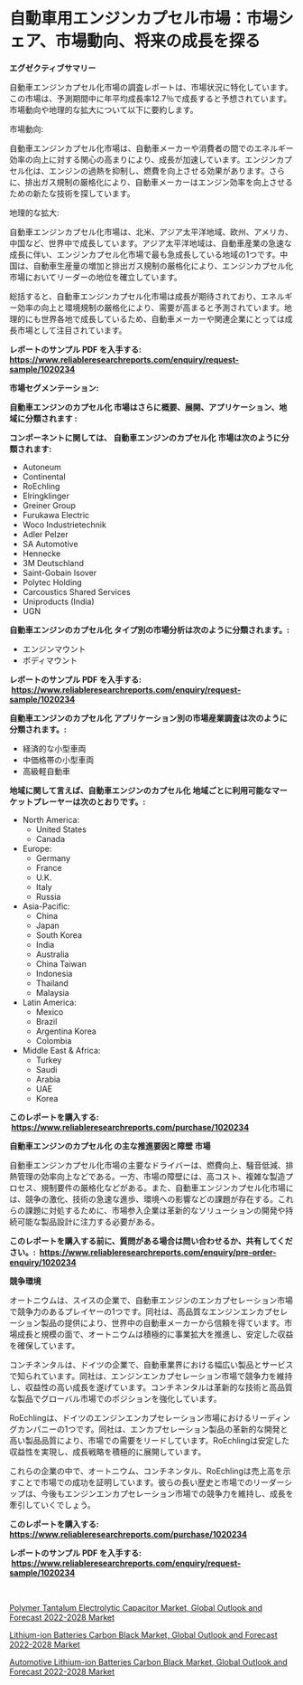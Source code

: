 <p><h1>自動車用エンジンカプセル市場：市場シェア、市場動向、将来の成長を探る</h1></p><p><strong>エグゼクティブサマリー</strong></p>
<p><p>自動車エンジンカプセル化市場の調査レポートは、市場状況に特化しています。この市場は、予測期間中に年平均成長率12.7％で成長すると予想されています。市場動向や地理的な拡大について以下に要約します。</p><p>市場動向:</p><p>自動車エンジンカプセル化市場は、自動車メーカーや消費者の間でのエネルギー効率の向上に対する関心の高まりにより、成長が加速しています。エンジンカプセル化は、エンジンの過熱を抑制し、燃費を向上させる効果があります。さらに、排出ガス規制の厳格化により、自動車メーカーはエンジン効率を向上させるための新たな技術を探しています。</p><p>地理的な拡大:</p><p>自動車エンジンカプセル化市場は、北米、アジア太平洋地域、欧州、アメリカ、中国など、世界中で成長しています。アジア太平洋地域は、自動車産業の急速な成長に伴い、エンジンカプセル化市場で最も急成長している地域の1つです。中国は、自動車生産量の増加と排出ガス規制の厳格化により、エンジンカプセル化市場においてリーダーの地位を確立しています。</p><p>総括すると、自動車エンジンカプセル化市場は成長が期待されており、エネルギー効率の向上と環境規制の厳格化により、需要が高まると予測されています。地理的にも世界各地で成長しているため、自動車メーカーや関連企業にとっては成長市場として注目されています。</p></p>
<p><strong>レポートのサンプル PDF を入手する: <a href="https://www.reliableresearchreports.com/enquiry/request-sample/1020234">https://www.reliableresearchreports.com/enquiry/request-sample/1020234</a></strong></p>
<p><strong>市場セグメンテーション:</strong></p>
<p><strong> 自動車エンジンのカプセル化 市場はさらに概要、展開、アプリケーション、地域に分類されます :</strong></p>
<p><strong>コンポーネントに関しては、 自動車エンジンのカプセル化 市場は次のように分類されます: &nbsp;</strong></p>
<p><ul><li>Autoneum</li><li>Continental</li><li>RoEchling</li><li>Elringklinger</li><li>Greiner Group</li><li>Furukawa Electric</li><li>Woco Industrietechnik</li><li>Adler Pelzer</li><li>SA Automotive</li><li>Hennecke</li><li>3M Deutschland</li><li>Saint-Gobain Isover</li><li>Polytec Holding</li><li>Carcoustics Shared Services</li><li>Uniproducts (India)</li><li>UGN</li></ul></p>
<p><strong> 自動車エンジンのカプセル化 タイプ別の市場分析は次のように分類されます。:</strong></p>
<p><ul><li>エンジンマウント</li><li>ボディマウント</li></ul></p>
<p><strong>レポートのサンプル PDF を入手する: &nbsp;<a href="https://www.reliableresearchreports.com/enquiry/request-sample/1020234">https://www.reliableresearchreports.com/enquiry/request-sample/1020234</a></strong></p>
<p><strong> 自動車エンジンのカプセル化 アプリケーション別の市場産業調査は次のように分類されます。:</strong></p>
<p><ul><li>経済的な小型車両</li><li>中価格帯の小型車両</li><li>高級軽自動車</li></ul></p>
<p><strong>地域に関して言えば、自動車エンジンのカプセル化 地域ごとに利用可能なマーケットプレーヤーは次のとおりです。:</strong></p>
<p><ul>
    <li>
        North America:
        <ul>
            <li>United States</li>
            <li>Canada</li>
        </ul>
    </li>
    <li>
        Europe:
        <ul>
            <li>Germany</li>
            <li>France</li>
            <li>U.K.</li>
            <li>Italy</li>
            <li>Russia</li>
        </ul>
    </li>
    <li>
        Asia-Pacific:
        <ul>
            <li>China</li>
            <li>Japan</li>
            <li>South Korea</li>
            <li>India</li>
            <li>Australia</li>
            <li>China Taiwan</li>
            <li>Indonesia</li>
            <li>Thailand</li>
            <li>Malaysia</li>
        </ul>
    </li>
    <li>
        Latin America:
        <ul>
            <li>Mexico</li>
            <li>Brazil</li>
            <li>Argentina Korea</li>
            <li>Colombia</li>
        </ul>
    </li>
    <li>
        Middle East & Africa:
        <ul>
            <li>Turkey</li>
            <li>Saudi</li>
            <li>Arabia</li>
            <li>UAE</li>
            <li>Korea</li>
        </ul>
    </li>
    </ul></p>
<p><strong>このレポートを購入する: &nbsp;<a href="https://www.reliableresearchreports.com/purchase/1020234">https://www.reliableresearchreports.com/purchase/1020234</a></strong></p>
<p><strong>自動車エンジンのカプセル化 の主な推進要因と障壁 市場</strong></p>
<p><p>自動車エンジンカプセル化市場の主要なドライバーは、燃費向上、騒音低減、排熱管理の効率向上などである。一方、市場の障壁には、高コスト、複雑な製造プロセス、規制要件の厳格化などがある。また、自動車エンジンカプセル化市場には、競争の激化、技術の急速な進歩、環境への影響などの課題が存在する。これらの課題に対処するために、市場参入企業は革新的なソリューションの開発や持続可能な製品設計に注力する必要がある。</p></p>
<p><strong>このレポートを購入する前に、質問がある場合は問い合わせるか、共有してください。:&nbsp; <a href="https://www.reliableresearchreports.com/enquiry/pre-order-enquiry/1020234">https://www.reliableresearchreports.com/enquiry/pre-order-enquiry/1020234</a></strong></p>
<p><strong>競争環境</strong></p>
<p><p>オートニウムは、スイスの企業で、自動車エンジンのエンカプセレーション市場で競争力のあるプレイヤーの1つです。同社は、高品質なエンジンエンカプセレーション製品の提供により、世界中の自動車メーカーから信頼を得ています。市場成長と規模の面で、オートニウムは積極的に事業拡大を推進し、安定した収益を確保しています。</p><p>コンチネンタルは、ドイツの企業で、自動車業界における幅広い製品とサービスで知られています。同社は、エンジンエンカプセレーション市場で競争力を維持し、収益性の高い成長を遂げています。コンチネンタルは革新的な技術と高品質な製品でグローバル市場でのポジションを強化しています。</p><p>RoEchlingは、ドイツのエンジンエンカプセレーション市場におけるリーディングカンパニーの1つです。同社は、エンカプセレーション製品の革新的な開発と高い製品品質により、市場での需要をリードしています。RoEchlingは安定した収益性を実現し、成長戦略を積極的に展開しています。</p><p>これらの企業の中で、オートニウム、コンチネンタル、RoEchlingは売上高を示すことで市場での成功を証明しています。彼らの長い歴史と市場でのリーダーシップは、今後もエンジンエンカプセレーション市場での競争力を維持し、成長を牽引していくでしょう。</p></p>
<p><strong>このレポートを購入する: &nbsp; <a href="https://www.reliableresearchreports.com/purchase/1020234">https://www.reliableresearchreports.com/purchase/1020234</a></strong></p>
<p><strong>レポートのサンプル PDF を入手する: &nbsp;<a href="https://www.reliableresearchreports.com/enquiry/request-sample/1020234">https://www.reliableresearchreports.com/enquiry/request-sample/1020234</a></strong><strong></strong></p>
<p>&nbsp;</p>
<p><p><a href="https://view.publitas.com/reportprime-1/polymer-tantalum-electrolytic-capacitor-market-global-outlook-and-forecast-2022-2028-market-challenges-opportunities-and-growth-drivers-and-major-market-players-forecasted-for-period-from-2023-2030/">Polymer Tantalum Electrolytic Capacitor Market, Global Outlook and Forecast 2022-2028 Market</a></p><p><a href="https://view.publitas.com/reportprime-1/lithium-ion-batteries-carbon-black-market-global-outlook-and-forecast-2022-2028-market-size-market-share-and-global-market-analysis-report-2023-2030/">Lithium-ion Batteries Carbon Black Market, Global Outlook and Forecast 2022-2028 Market</a></p><p><a href="https://view.publitas.com/reportprime-1/automotive-lithium-ion-batteries-carbon-black-market-global-outlook-and-forecast-2022-2028-market-size-share-trends-analysis-report-by-application-regional-outlook-competitive-strategies-and-segment-forecasts-2023-2030/">Automotive Lithium-ion Batteries Carbon Black Market, Global Outlook and Forecast 2022-2028 Market</a></p></p>
